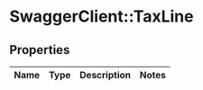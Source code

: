 # SwaggerClient::TaxLine

## Properties
Name | Type | Description | Notes
------------ | ------------- | ------------- | -------------


